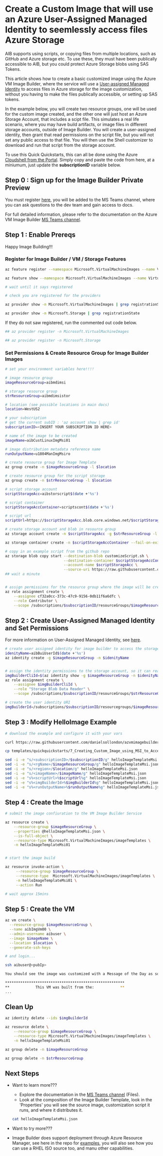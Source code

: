 # Create a Custom Image that will use an Azure User-Assigned Managed Identity to seemlessly access files Azure Storage 

AIB supports using scripts, or copying files from multiple locations, such as GitHub and Azure storage etc. To use these, they must have been publically accessible to AIB, but you could protect Azure Storage blobs using SAS Tokens.

This article shows how to create a basic customized image using the Azure VM Image Builder, where the service will use a [User-assigned Managed Identity](https://docs.microsoft.com/en-us/azure/active-directory/managed-identities-azure-resources/overview) to access files in Azure storage for the image customization, without you having to make the files publically accessible, or setting up SAS tokens.

In the example below, you will create two resource groups, one will be used for the custom image created, and the other one will just host an Azure Storage Account, that includes a scipt file. This simulates a real life scenario, where you may have build artifacts, or image files in different storage accounts, outside of Image Builder. You will create a user-assigned identity, then grant that read permissions on the script file, but you will not set any public access to that file. You will then use the Shell customizer to download and run that script from the storage account.


To use this Quick Quickstarts, this can all be done using the Azure [Cloudshell from the Portal](https://azure.microsoft.com/en-us/features/cloud-shell/). Simply copy and paste the code from here, at a miniumum, just update the **subscriptionID** variable below.

## Step 0 : Sign up for the Image Builder Private Preview

You must register [here](https://forms.office.com/Pages/ResponsePage.aspx?id=v4j5cvGGr0GRqy180BHbR4Mz2uUjMSlGsl9SsCqVlc5UNUFCRDRRTjFJSDJJQTcwWks1UFBGTU8yRi4u), you will be added to the MS Teams channel, where you can ask questions to the dev team and gain access to docs.

For full detailed information, please refer to the documentation on the Azure VM Image Builder [MS Teams channel](https://teams.microsoft.com/l/channel/19%3a03e8b2922c5b44eaaaf3d0c7cd1ff448%40thread.skype/General?groupId=a82ee7e2-b2cc-49e6-967d-54da8319979d&tenantId=72f988bf-86f1-41af-91ab-2d7cd011db47).

## Step 1 : Enable Prereqs

Happy Image Building!!!

### Register for Image Builder / VM / Storage Features
```bash
az feature register --namespace Microsoft.VirtualMachineImages --name VirtualMachineTemplatePreview

az feature show --namespace Microsoft.VirtualMachineImages --name VirtualMachineTemplatePreview | grep state

# wait until it says registered

# check you are registered for the providers

az provider show -n Microsoft.VirtualMachineImages | grep registrationState

az provider show -n Microsoft.Storage | grep registrationState
```

If they do not saw registered, run the commented out code below.
```bash
## az provider register -n Microsoft.VirtualMachineImages

## az provider register -n Microsoft.Storage
```

### Set Permissions & Create Resource Group for Image Builder Images

```bash
# set your environment variables here!!!!

# image resource group
imageResourceGroup=aibmdimsi

# storage resource group
strResourceGroup=aibmdimsistor

# location (see possible locations in main docs)
location=WestUS2

# your subscription
# get the current subID : 'az account show | grep id'
subscriptionID=<INSERT YOUR SUBSCRIPTION ID HERE>

# name of the image to be created
imageName=aibCustLinuxImgMsi01

# image distribution metadata reference name
runOutputName=u1804ManImgMsiro

# create resource group for Image Template
az group create -n $imageResourceGroup -l $location

# create resource group for the script storage
az group create -n $strResourceGroup -l $location

# script storage account
scriptStorageAcc=aibstorscript$(date +'%s')

# script container
scriptStorageAccContainer=scriptscont$(date +'%s')

# script url
scriptUrl=https://$scriptStorageAcc.blob.core.windows.net/$scriptStorageAccContainer/customizeScript.sh

# create storage account and blob in resource group
az storage account create -n $scriptStorageAcc -g $strResourceGroup -l $location --sku Standard_LRS

az storage container create -n $scriptStorageAccContainer --fail-on-exist --account-name $scriptStorageAcc

# copy in an example script from the github repo 
az storage blob copy start --destination-blob customizeScript.sh \
                           --destination-container $scriptStorageAccContainer \
                           --account-name $scriptStorageAcc \
                           --source-uri https://raw.githubusercontent.com/danielsollondon/azvmimagebuilder/master/quickquickstarts/customizeScript.sh
## wait a minute


# assign permissions for the resource group where the image will be created
az role assignment create \
    --assignee cf32a0cc-373c-47c9-9156-0db11f6a6dfc \
    --role Contributor \
    --scope /subscriptions/$subscriptionID/resourceGroups/$imageResourceGroup
```
## Step 2 : Create User-Assigned Managed Identity and Set Permissions 
For more information on User-Assigned Managed Identity, see [here](https://docs.microsoft.com/en-us/azure/active-directory/managed-identities-azure-resources/qs-configure-cli-windows-vm#user-assigned-managed-identity).

```bash
# create user assigned identity for image builder to access the storage account where the script is located
idenityName=aibBuiUserId$(date +'%s')
az identity create -g $imageResourceGroup -n $idenityName


# assign the identity permissions to the storage account, so it can read the script blob
imgBuilderCliId=$(az identity show -g $imageResourceGroup -n $idenityName | grep "clientId" | cut -c16- | tr -d '",')
az role assignment create \
    --assignee $imgBuilderCliId \
    --role "Storage Blob Data Reader" \
    --scope /subscriptions/$subscriptionID/resourceGroups/$strResourceGroup/providers/Microsoft.Storage/storageAccounts/$scriptStorageAcc/blobServices/default/containers/$scriptStorageAccContainer 

# create the user identity URI
imgBuilderId=/subscriptions/$subscriptionID/resourcegroups/$imageResourceGroup/providers/Microsoft.ManagedIdentity/userAssignedIdentities/$idenityName
```
## Step 3 : Modify HelloImage Example

```bash
# download the example and configure it with your vars

curl https://raw.githubusercontent.com/danielsollondon/azvmimagebuilder/master/quickquickstarts/0_Creating_a_Custom_Linux_Managed_Image/helloImageTemplateLinux.json -o helloImageTemplateMsi.json

cp templates/quickquickstarts/7_Creating_Custom_Image_using_MSI_to_Access_Storage/helloImageTemplateMsi.json helloImageTemplateMsi.json

sed -i -e "s/<subscriptionID>/$subscriptionID/g" helloImageTemplateMsi.json
sed -i -e "s/<rgName>/$imageResourceGroup/g" helloImageTemplateMsi.json
sed -i -e "s/<region>/$location/g" helloImageTemplateMsi.json
sed -i -e "s/<imageName>/$imageName/g" helloImageTemplateMsi.json
sed -i -e "s%<scriptUrl>%$scriptUrl%g" helloImageTemplateMsi.json
sed -i -e "s%<imgBuilderId>%$imgBuilderId%g" helloImageTemplateMsi.json
sed -i -e "s%<runOutputName>%$runOutputName%g" helloImageTemplateMsi.json


```

## Step 4 : Create the Image

```bash
# submit the image confiuration to the VM Image Builder Service

az resource create \
    --resource-group $imageResourceGroup \
    --properties @helloImageTemplateMsi.json \
    --is-full-object \
    --resource-type Microsoft.VirtualMachineImages/imageTemplates \
    -n helloImageTemplateMsi01


# start the image build

az resource invoke-action \
     --resource-group $imageResourceGroup \
     --resource-type  Microsoft.VirtualMachineImages/imageTemplates \
     -n helloImageTemplateMsi01 \
     --action Run 

# wait approx 15mins
```


## Step 5 : Create the VM

```bash
az vm create \
  --resource-group $imageResourceGroup \
  --name aibImgVm00 \
  --admin-username aibuser \
  --image $imageName \
  --location $location \
  --generate-ssh-keys

# and login...

ssh aibuser@<pubIp>

You should see the image was customized with a Message of the Day as soon as your SSH connection is established!

*******************************************************
**            This VM was built from the:            **
...

```

## Clean Up
```bash
az identity delete --ids $imgBuilderId

az resource delete \
    --resource-group $imageResourceGroup \
    --resource-type Microsoft.VirtualMachineImages/imageTemplates \
    -n helloImageTemplateMsi01

az group delete -n $imageResourceGroup

az group delete -n $strResourceGroup

```

## Next Steps
* Want to learn more???
    * Explore the documentation in the [MS Teams channel](https://teams.microsoft.com/l/channel/19%3a03e8b2922c5b44eaaaf3d0c7cd1ff448%40thread.skype/General?groupId=a82ee7e2-b2cc-49e6-967d-54da8319979d&tenantId=72f988bf-86f1-41af-91ab-2d7cd011db47) (Files).
    * Look at the composition of the Image Builder Template, look in the 'Properties' you will see the source image, customization script it runs, and where it distributes it.

    ```bash
    cat helloImageTemplateMsi.json
    ```

* Want to try more???
* Image Builder does support deployment through Azure Resource Manager, see here in the repo for [examples](https://github.com/danielsollondon/azvmimagebuilder/tree/master/armTemplates), you will also see how you can use a RHEL ISO source too, and manu other capabilities.
